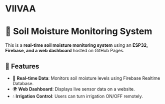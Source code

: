 # VIIVAA
# 🌱 Soil Moisture Monitoring System

This is a **real-time soil moisture monitoring system** using an **ESP32, Firebase, and a web dashboard** hosted on GitHub Pages.

## 🚀 Features
- 📡 **Real-time Data**: Monitors soil moisture levels using Firebase Realtime Database.
- 🌍 **Web Dashboard**: Displays live sensor data on a website.
- 💧 **Irrigation Control**: Users can turn irrigation ON/OFF remotely.



